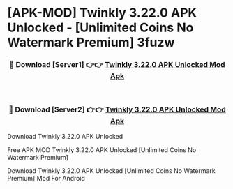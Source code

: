 # [APK-MOD] Twinkly 3.22.0 APK Unlocked - [Unlimited Coins No Watermark Premium] 3fuzw



<div align="center">
<h3>🔴 Download [Server1] 👉👉 <a href="https://momento.my/?title=Twinkly_3.22.0_APK_Unlocked">Twinkly 3.22.0 APK Unlocked Mod Apk</a></h3><br>

<h3>🔴 Download [Server2] 👉👉 <a href="https://momento.my/?title=Twinkly_3.22.0_APK_Unlocked">Twinkly 3.22.0 APK Unlocked Mod Apk</a></h3>
</div>



Download Twinkly 3.22.0 APK Unlocked 

Free APK MOD Twinkly 3.22.0 APK Unlocked [Unlimited Coins No Watermark Premium]

Download Twinkly 3.22.0 APK Unlocked [Unlimited Coins No Watermark Premium] Mod For Android

